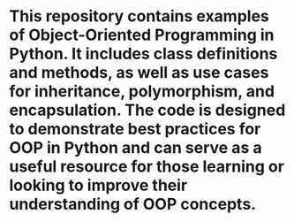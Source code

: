 # This repository contains examples of Object-Oriented Programming in Python. It includes class definitions and methods, as well as use cases for inheritance, polymorphism, and encapsulation. The code is designed to demonstrate best practices for OOP in Python and can serve as a useful resource for those learning or looking to improve their understanding of OOP concepts.
